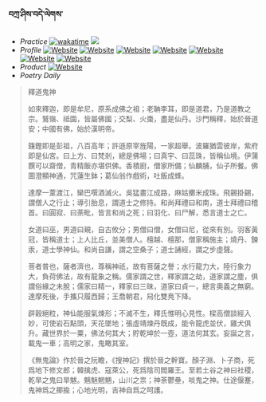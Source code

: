 ### བཀྲ་ཤིས་བདེ་ལེགས་ 
- _Practice_	[![wakatime](https://wakatime.com/badge/user/5043ee4a-e361-4607-9d47-d557f2005d05.svg)](https://wakatime.com/dashboard)	<a href="https://wakatime.com/@5043ee4a-e361-4607-9d47-d557f2005d05"><img src="https://wakatime.com/share/@IvanAXu/06501b1d-f434-4f2a-9524-dc2196223971.png" /></a> 
- _Profile_	[![Website](https://img.shields.io/website?label=&up_color=orange&up_message=Tianchi&url=https%3A%2F%2Fshields.io)](https://tianchi.aliyun.com/home/science/scienceDetail?userId=1095279182618)	[![Website](https://img.shields.io/website?label=&up_color=violet&up_message=AIstudio&url=https%3A%2F%2Fshields.io)](https://aistudio.baidu.com/aistudio/personalcenter/thirdview/979775)	[![Website](https://img.shields.io/website?label=&up_color=blue&up_message=Kaggle&url=https%3A%2F%2Fshields.io)](https://www.kaggle.com/ivanxu/)	[![Website](https://img.shields.io/website?label=&up_color=gay&up_message=Yuque&url=https%3A%2F%2Fshields.io)](https://www.yuque.com/ivanaxu)	[![Website](https://img.shields.io/website?label=&up_color=brown&up_message=Leetcode&url=https%3A%2F%2Fshields.io)](https://leetcode.cn/u/ivanaxu)	[![Website](https://img.shields.io/website?label=&up_color=red&up_message=Gitee&url=https%3A%2F%2Fshields.io)](https://gitee.com/IvanaXu)	[![Website](https://img.shields.io/website?label=&up_color=yellow&up_message=Monkeytype&url=https%3A%2F%2Fshields.io)](https://monkeytype.com/profile/IvanaXu) 
- _Product_	[![Website](https://img.shields.io/website?label=alpha&up_color=blue&up_message=EDA&url=https%3A%2F%2Fshields.io)](http://eda.tangjt.cn/) 
- _Poetry Daily_ 


> 釋道鬼神
> 
> 如來釋迦，即是牟尼，原系成佛之祖；老聃李耳，即是道君，乃是道教之宗。鷲嶺、祗園，皆屬佛國；交梨、火棗，盡是仙丹。沙門稱釋，始於晉道安；中國有佛，始於漢明帝。
> 
> 籛鏗即是彭祖，八百高年；許遜原宰旌陽，一家超舉。波羅猶雲彼岸，紫府即是仙宮。曰上方、曰梵剎，總是佛場；曰真宇、曰蕊珠，皆稱仙境。伊蒲饌可以齋僧，青精飯亦堪供佛。香積廚，僧家所備；仙麟脯，仙子所餐。佛圖澄顯神通，咒蓮生鉢；葛仙翁作戲術，吐飯成蜂。
> 
> 達摩一葦渡江，欒巴噀酒滅火。吳猛畫江成路，麻姑擲米成珠。飛錫掛錫，謂僧人之行止；導引胎息，謂道士之修持。和尚拜禮曰和南，道士拜禮曰稽首。曰圓寂、曰荼毗，皆言和尚之死；曰羽化、曰尸解，悉言道士之亡。
> 
> 女道曰巫，男道曰覡，自古攸分；男僧曰僧，女僧曰尼，從來有別。羽客黃冠，皆稱道士；上人比丘，並美僧人。檀越、檀那，僧家稱施主；燒丹、鍊汞，道士學神仙。和尚自謙，謂之空桑子；道士誦經，謂之步虛聲。
> 
> 菩者普也，薩者濟也，尊稱神祇，故有菩薩之譽；水行龍力大，陸行象力大，負荷佛法，故有龍象之稱。儒家謂之世，釋家謂之劫，道家謂之塵，俱謂俗緣之未脫；儒家曰精一，釋家曰三昧，道家曰貞一，總言奧義之無窮。達摩死後，手攜只履西歸；王喬朝君，舄化雙鳧下降。
> 
> 辟穀絕粒，神仙能服氣煉形；不滅不生，釋氏惟明心見性。樑高僧談經入妙，可使岩石點頭，天花墜地；張虛靖煉丹既成，能令龍虎並伏，雞犬俱升。藏世界於一粟，佛法何其大；貯乾坤於一壺，道法何其玄。妄誕之言，載鬼一車；高明之家，鬼瞰其室。
> 
> 《無鬼論》作於晉之阮瞻，《搜神記》撰於晉之幹寶。顏子淵、卜子商，死爲地下修文郎；韓擒虎、寇萊公，死爲陰司閻羅王。至若土谷之神曰社稷，乾旱之鬼曰旱魃。魑魅魍魎，山川之祟；神荼鬱壘，啖鬼之神。仕途偃蹇，鬼神爲之揶揄；心地光明，吉神自爲之呵護。
>
